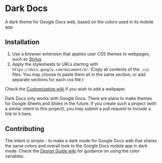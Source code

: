 # Dark Docs
A dark theme for Google Docs web, based on the colors used in its mobile app. 

## Installation
1. Use a browser extension that applies user CSS themes to webpages, such as [Stylus](https://github.com/openstyles/stylus/).
2. Apply the stylesheets to URLs starting with `https://docs.google.com/document/d/`. (Copy all contents of the `.css` files. You may choose to paste them all in the same section, or add separate sections for each css file.)

Check the [Customization wiki](https://github.com/winghongchan/dark-docs/wiki/Customization) if you wish to add a wallpaper. 

Dark Docs only works with Google Docs. There are plans to make themes for Google Sheets and Slides in the future. If you create such a project (with a similar intent to this project), you may submit a pull request to include a link to it here.

## Contributing
The intent is simple - to make a dark mode for Google Docs web that shares the same colors and overall look to the Google Docs mobile app in dark mode. Check the [Design Guide wiki](https://github.com/winghongchan/dark-docs/wiki/Design-Guide) for guidance on using the color variables. 
